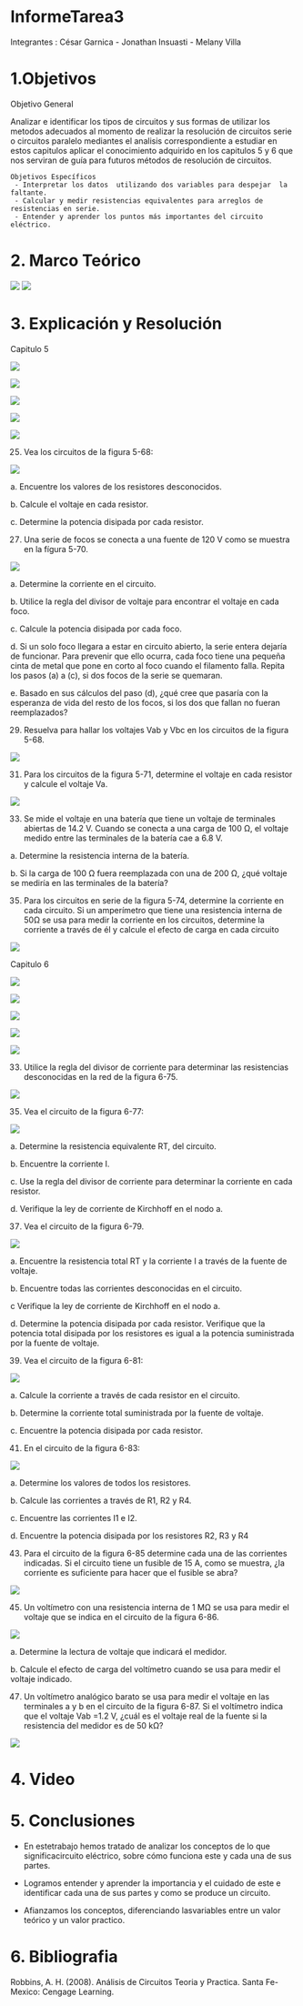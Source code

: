 # InformeTarea3

Integrantes : César Garnica - Jonathan Insuasti - Melany Villa 

# 1.Objetivos


Objetivo General 

  Analizar e identificar los tipos de circuitos y sus formas de utilizar los metodos adecuados al momento de realizar la resolución de circuitos serie o circuitos paralelo mediantes el analisis correspondiente a estudiar en estos capitulos aplicar el conocimiento adquirido en los capitulos 5 y 6 que nos serviran de guía para futuros métodos de resolución de circuitos.

  
    Objetivos Específicos
     - Interpretar los datos  utilizando dos variables para despejar  la faltante.
     - Calcular y medir resistencias equivalentes para arreglos de resistencias en serie.
     - Entender y aprender los puntos más importantes del circuito eléctrico.




# 2. Marco Teórico

![](https://github.com/mjvilla1/ImagenesTarea3/blob/main/Circuitos%20en%20paralelos.png)
![](https://github.com/mjvilla1/ImagenesTarea3/blob/main/Circuito%20en%20serie.PNG)

# 3. Explicación y Resolución

Capitulo 5

![](https://github.com/mjvilla1/ImagenesTarea3/blob/main/Ejercicio%201%20Capitulo%205.PNG)

![](https://github.com/mjvilla1/ImagenesTarea3/blob/main/Ejercicio%203%20Capitulo%205.PNG)

![](https://github.com/mjvilla1/ImagenesTarea3/blob/main/Ejercicio%205%20y%207%20Capitulo%205.PNG)

![](https://github.com/mjvilla1/ImagenesTarea3/blob/main/Ejercicio%209%20Capitulo%205.PNG)

![](https://github.com/mjvilla1/ImagenesTarea3/blob/main/Ejercicio%2011%20Capitulo%205.PNG)

25. Vea los circuitos de la figura 5-68:

![](https://github.com/mjvilla1/ImagenesTarea3/blob/main/figura%205-68.jpeg)

a. Encuentre los valores de los resistores desconocidos.

b. Calcule el voltaje en cada resistor.

c. Determine la potencia disipada por cada resistor.

27. Una serie de focos se conecta a una fuente de 120 V como se muestra en la fígura 5-70.

![](https://github.com/mjvilla1/ImagenesTarea3/blob/main/figura%205-70.jpeg)

a. Determine la corriente en el circuito.

b. Utilice la regla del divisor de voltaje para encontrar el voltaje en cada foco.

c. Calcule la potencia disipada por cada foco.

d. Si un solo foco llegara a estar en circuito abierto, la serie entera dejaría de funcionar. Para prevenir que ello ocurra, cada foco tiene una pequeña cinta
de metal que pone en corto al foco cuando el filamento falla. Repita los pasos (a) a (c), si dos focos de la serie se quemaran.

e. Basado en sus cálculos del paso (d), ¿qué cree que pasaría con la esperanza de vida del resto de los focos, si los dos que fallan no fueran reemplazados?

29. Resuelva para hallar los voltajes Vab y Vbc en los circuitos de la figura 5-68.

![](https://github.com/mjvilla1/ImagenesTarea3/blob/main/figura%205-68.jpeg)

31. Para los circuitos de la figura 5-71, determine el voltaje en cada resistor y calcule el voltaje Va.

![](https://github.com/mjvilla1/ImagenesTarea3/blob/main/figura%205-71.jpeg)

33. Se mide el voltaje en una batería que tiene un voltaje de terminales abiertas de 14.2 V. Cuando se conecta a una carga de 100 Ω, el voltaje medido entre las terminales de la batería cae a 6.8 V.

a. Determine la resistencia interna de la batería.

b. Si la carga de 100 Ω fuera reemplazada con una de 200 Ω, ¿qué voltaje se mediría en las terminales de la batería?

35. Para los circuitos en serie de la figura 5-74, determine la corriente en cada circuito. Si un amperímetro que tiene una resistencia interna de 50Ω se usa para
medir la corriente en los circuitos, determine la corriente a través de él y calcule el efecto de carga en cada circuito

![](https://github.com/mjvilla1/ImagenesTarea3/blob/main/figura%205-74.jpeg)

Capitulo 6

![](https://github.com/mjvilla1/ImagenesTarea3/blob/main/Ejercicio%201%20Capitulo%206.PNG)

![](https://github.com/mjvilla1/ImagenesTarea3/blob/main/Ejercicio%201---%20Capitulo%206.PNG)

![](https://github.com/mjvilla1/ImagenesTarea3/blob/main/Ejercicio%203%20Capitulo%206.PNG)

![](https://github.com/mjvilla1/ImagenesTarea3/blob/main/Ejercicio%205%20Capitulo%206.PNG)

![](https://github.com/mjvilla1/ImagenesTarea3/blob/main/Ejercicio%207%20%20Capitulo%206.PNG)

33. Utilice la regla del divisor de corriente para determinar las resistencias desconocidas en la red de la figura 6-75.

![](https://github.com/mjvilla1/ImagenesTarea3/blob/main/Figura%206-75.jpeg)

35. Vea el circuito de la figura 6-77:

![](https://github.com/mjvilla1/ImagenesTarea3/blob/main/Figura%206-77.jpeg)

a. Determine la resistencia equivalente RT, del circuito. 

b. Encuentre la corriente I.

c. Use la regla del divisor de corriente para determinar la corriente en cada resistor.

d. Verifique la ley de corriente de Kirchhoff en el nodo a.

37. Vea el circuito de la figura 6-79.

![](https://github.com/mjvilla1/ImagenesTarea3/blob/main/Figura%206-79.jpeg)

a. Encuentre la resistencia total RT y la corriente I a través de la fuente de voltaje. 

b. Encuentre todas las corrientes desconocidas en el circuito.

c Verifique la ley de corriente de Kirchhoff en el nodo a.

d. Determine la potencia disipada por cada resistor. Verifique que la potencia total disipada por los resistores es igual a la potencia suministrada por la fuente de voltaje. 

39. Vea el circuito de la figura 6-81:

![](https://github.com/mjvilla1/ImagenesTarea3/blob/main/Figura%206-81.jpeg)

a. Calcule la corriente a través de cada resistor en el circuito.

b. Determine la corriente total suministrada por la fuente de voltaje.

c. Encuentre la potencia disipada por cada resistor.

41. En el circuito de la figura 6-83:

![](https://github.com/mjvilla1/ImagenesTarea3/blob/main/Figura%206-83.jpeg)

a. Determine los valores de todos los resistores.

b. Calcule las corrientes a través de R1, R2 y R4.

c. Encuentre las corrientes I1 e I2.

d. Encuentre la potencia disipada por los resistores R2, R3 y R4

43. Para el circuito de la figura 6-85 determine cada una de las corrientes indicadas. Si el circuito tiene un fusible de 15 A, como se muestra, ¿la corriente es suficiente para hacer que el fusible se abra?

![](https://github.com/mjvilla1/ImagenesTarea3/blob/main/Figura%206-85.jpeg)

45. Un voltímetro con una resistencia interna de 1 MΩ se usa para medir el voltaje que se indica en el circuito de la figura 6-86.

![](https://github.com/mjvilla1/ImagenesTarea3/blob/main/Figura%206-86.jpeg)

a. Determine la lectura de voltaje que indicará el medidor.

b. Calcule el efecto de carga del voltímetro cuando se usa para medir el voltaje indicado. 

47. Un voltímetro analógico barato se usa para medir el voltaje en las terminales a y b en el circuito de la figura 6-87. Si el voltímetro indica que el voltaje Vab
=1.2 V, ¿cuál es el voltaje real de la fuente si la resistencia del medidor es de 50 kΩ?

![](https://github.com/mjvilla1/ImagenesTarea3/blob/main/Figura%206-87.jpeg)

# 4. Video


# 5. Conclusiones

- En  estetrabajo  hemos tratado   de   analizar los  conceptos  de   lo   que   significacircuito eléctrico, 
sobre cómo funciona este y cada una de sus partes.

- Logramos entender y aprender la importancia y el cuidado de este e identificar cada una de
sus partes y como se produce un circuito.

- Afianzamos los conceptos, diferenciando lasvariables entre un valor teórico y un valor practico.

# 6. Bibliografia 

Robbins, A. H. (2008). Análisis de Circuitos Teoria y Practica. Santa Fe-Mexico: Cengage Learning.
